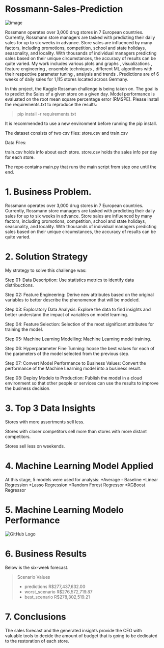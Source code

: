 # Rossmann-Sales-Prediction

![image](https://user-images.githubusercontent.com/82259772/130562475-ea493f22-cb6f-4e58-93ff-09e98c986009.png)

Rossmann operates over 3,000 drug stores in 7 European countries. Currently, Rossmann store managers are tasked with predicting their daily sales for up to six weeks in advance. Store sales are influenced by many factors, including promotions, competition, school and state holidays, seasonality, and locality. With thousands of individual managers predicting sales based on their unique circumstances, the accuracy of results can be quite varied. My work includes various plots and graphs , visualizations , feature engineering , ensemble techniques , different ML algorithms with their respective parameter tuning , analysis and trends . Predictions are of 6 weeks of daily sales for 1,115 stores located across Germany.

In this project, the Kaggle Rossman challenge is being taken on. The goal is to predict the Sales of a given store on a given day. Model performance is evaluated on the root mean square percentage error (RMSPE).
Please install the requirements.txt to reproduce the results:
> pip install -r requirements.txt

It is recommended to use a new environment before running the pip install.

The dataset consists of two csv files: store.csv and train.csv

Data Files:

train.csv holds info about each store.
store.csv holds the sales info per day for each store.

The repo contains main.py that runs the main script from step one until the end.


# 1. Business Problem.

Rossmann operates over 3,000 drug stores in 7 European countries. Currently, Rossmann store managers are tasked with predicting their daily sales for up to six weeks in advance. Store sales are influenced by many factors, including promotions, competition, school and state holidays, seasonality, and locality. With thousands of individual managers predicting sales based on their unique circumstances, the accuracy of results can be quite varied.

# 2. Solution Strategy

My strategy to solve this challenge was:

Step 01: Data Description: Use statistics metrics to identify data distribuctions.

Step 02: Feature Engineering: Derive new attributes based on the original variables to better describe the phenomenon that will be modeled.

Step 03: Exploratory Data Analysis: Explore the data to find insights and better understand the impact of variables on model learning.

Step 04: Feature Selection: Selection of the most significant attributes for training the model.

Step 05: Machine Learning Modelling: Machine Learning model training.

Step 06: Hyperparameter Fine Tunning: hoose the best values for each of the parameters of the model selected from the previous step.

Step 07: Convert Model Performance to Business Values: Convert the performance of the Machine Learning model into a business result.

Step 08: Deploy Modelo to Production: Publish the model in a cloud environment so that other people or services can use the results to improve the business decision.

# 3. Top 3 Data Insights

Stores with more assortments sell less.

Stores with closer competitors sell more than stores with more distant competitors.

Stores sell less on weekends.

# 4. Machine Learning Model Applied

At this stage, 5 models were used for analysis: *Average - Baseline *Linear Regression *Lasso Regression *Random Forest Regressor *XGBoost Regressor

# 5. Machine Learning Modelo Performance

![GitHub Logo](/images/logo.png)

# 6. Business Results

Below is the six-week forecast.

> Scenario	Values
> * predictions	R$277,437,632.00
> * worst_scenario	R$276,572,719.87
> * best_scenario	R$278,302,519.21

# 7. Conclusions

The sales forecast and the generated insights provide the CEO with valuable tools to decide the amount of budget that is going to be dedicated to the restoration of each store.
